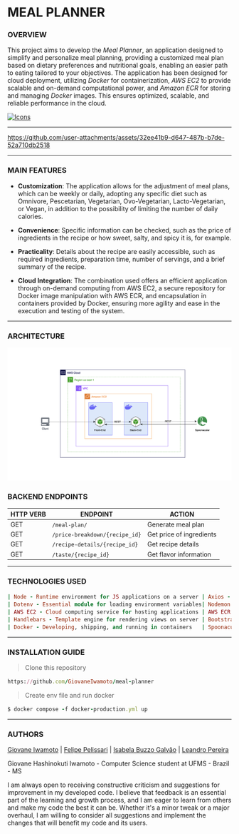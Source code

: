 # MEAL PLANNER

### **OVERVIEW**

This project aims to develop the _Meal Planner_, an application designed to simplify and personalize meal planning, providing a customized meal plan based on dietary preferences and nutritional goals, enabling an easier path to eating tailored to your objectives. The application has been designed for cloud deployment, utilizing _Docker_ for containerization, _AWS EC2_ to provide scalable and on-demand computational power, and _Amazon ECR_ for storing and managing _Docker_ images. This ensures optimized, scalable, and reliable performance in the cloud.

[![Icons](https://skillicons.dev/icons?i=aws,nodejs,docker,js&theme=dark)](https://skillicons.dev)

---

https://github.com/user-attachments/assets/32ee41b9-d647-487b-b7de-52a710db2518

---

### **MAIN FEATURES**

- **Customization**: The application allows for the adjustment of meal plans, which can be weekly or daily, adopting any specific diet such as Omnivore, Pescetarian, Vegetarian, Ovo-Vegetarian, Lacto-Vegetarian, or Vegan, in addition to the possibility of limiting the number of daily calories.

- **Convenience**: Specific information can be checked, such as the price of ingredients in the recipe or how sweet, salty, and spicy it is, for example.

- **Practicality**: Details about the recipe are easily accessible, such as required ingredients, preparation time, number of servings, and a brief summary of the recipe.

- **Cloud Integration**: The combination used offers an efficient application through on-demand computing from AWS EC2, a secure repository for Docker image manipulation with AWS ECR, and encapsulation in containers provided by Docker, ensuring more agility and ease in the execution and testing of the system.

---

### **ARCHITECTURE**

![AWS Architecture](./docs/architecture.png)

### **BACKEND ENDPOINTS**

| **HTTP VERB** | **ENDPOINT**                   | **ACTION**               |
| ------------- | ------------------------------ | ------------------------ |
| GET           | `/meal-plan/`                  | Generate meal plan       |
| GET           | `/price-breakdown/{recipe_id}` | Get price of ingredients |
| GET           | `/recipe-details/{recipe_id}`  | Get recipe details       |
| GET           | `/taste/{recipe_id}`           | Get flavor information   |

---

### **TECHNOLOGIES USED**

```ruby
| Node - Runtime environment for JS applications on a server | Axios - A versatile library for HTTP requests
| Dotenv - Essential module for loading environment variables| Nodemon - Automatic restart of Node application
| AWS EC2 - Cloud computing service for hosting applications | AWS ECR - Storing Docker container images
| Handlebars - Template engine for rendering views on server | Bootstrap - CSS framework for styling web pages
| Docker - Developing, shipping, and running in containers   | Spoonacular - Recipes and nutrition external API
```

---

### **INSTALLATION GUIDE**

> Clone this repository

```ruby
https://github.com/GiovaneIwamoto/meal-planner
```

> Create env file and run docker

```ruby
$ docker compose -f docker-production.yml up
```

---

### **AUTHORS**

[Giovane Iwamoto](https://github.com/GiovaneIwamoto) | [Felipe Pelissari](https://github.com/FeliPellissari) | [Isabela Buzzo Galvão](https://github.com/isabelabuzzo) | [Leandro Pereira](https://github.com/leojgpereira)

Giovane Hashinokuti Iwamoto - Computer Science student at UFMS - Brazil - MS

I am always open to receiving constructive criticism and suggestions for improvement in my developed code. I believe that feedback is an essential part of the learning and growth process, and I am eager to learn from others and make my code the best it can be. Whether it's a minor tweak or a major overhaul, I am willing to consider all suggestions and implement the changes that will benefit my code and its users.
